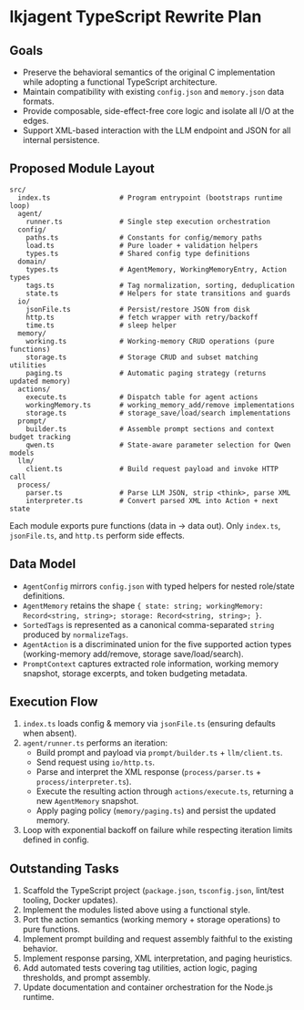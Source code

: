 # lkjagent TypeScript Rewrite Plan

## Goals
- Preserve the behavioral semantics of the original C implementation while adopting a functional TypeScript architecture.
- Maintain compatibility with existing `config.json` and `memory.json` data formats.
- Provide composable, side-effect-free core logic and isolate all I/O at the edges.
- Support XML-based interaction with the LLM endpoint and JSON for all internal persistence.

## Proposed Module Layout

```
src/
  index.ts                 # Program entrypoint (bootstraps runtime loop)
  agent/
    runner.ts              # Single step execution orchestration
  config/
    paths.ts               # Constants for config/memory paths
    load.ts                # Pure loader + validation helpers
    types.ts               # Shared config type definitions
  domain/
    types.ts               # AgentMemory, WorkingMemoryEntry, Action types
    tags.ts                # Tag normalization, sorting, deduplication
    state.ts               # Helpers for state transitions and guards
  io/
    jsonFile.ts            # Persist/restore JSON from disk
    http.ts                # fetch wrapper with retry/backoff
    time.ts                # sleep helper
  memory/
    working.ts             # Working-memory CRUD operations (pure functions)
    storage.ts             # Storage CRUD and subset matching utilities
    paging.ts              # Automatic paging strategy (returns updated memory)
  actions/
    execute.ts             # Dispatch table for agent actions
    workingMemory.ts       # working_memory_add/remove implementations
    storage.ts             # storage_save/load/search implementations
  prompt/
    builder.ts             # Assemble prompt sections and context budget tracking
    qwen.ts                # State-aware parameter selection for Qwen models
  llm/
    client.ts              # Build request payload and invoke HTTP call
  process/
    parser.ts              # Parse LLM JSON, strip <think>, parse XML
    interpreter.ts         # Convert parsed XML into Action + next state
```

Each module exports pure functions (data in → data out). Only `index.ts`, `jsonFile.ts`, and `http.ts` perform side effects.

## Data Model
- `AgentConfig` mirrors `config.json` with typed helpers for nested role/state definitions.
- `AgentMemory` retains the shape `{ state: string; workingMemory: Record<string, string>; storage: Record<string, string>; }`.
- `SortedTags` is represented as a canonical comma-separated `string` produced by `normalizeTags`.
- `AgentAction` is a discriminated union for the five supported action types (working-memory add/remove, storage save/load/search).
- `PromptContext` captures extracted role information, working memory snapshot, storage excerpts, and token budgeting metadata.

## Execution Flow
1. `index.ts` loads config & memory via `jsonFile.ts` (ensuring defaults when absent).
2. `agent/runner.ts` performs an iteration:
   - Build prompt and payload via `prompt/builder.ts` + `llm/client.ts`.
   - Send request using `io/http.ts`.
   - Parse and interpret the XML response (`process/parser.ts` + `process/interpreter.ts`).
   - Execute the resulting action through `actions/execute.ts`, returning a new `AgentMemory` snapshot.
   - Apply paging policy (`memory/paging.ts`) and persist the updated memory.
3. Loop with exponential backoff on failure while respecting iteration limits defined in config.

## Outstanding Tasks
1. Scaffold the TypeScript project (`package.json`, `tsconfig.json`, lint/test tooling, Docker updates).
2. Implement the modules listed above using a functional style.
3. Port the action semantics (working memory + storage operations) to pure functions.
4. Implement prompt building and request assembly faithful to the existing behavior.
5. Implement response parsing, XML interpretation, and paging heuristics.
6. Add automated tests covering tag utilities, action logic, paging thresholds, and prompt assembly.
7. Update documentation and container orchestration for the Node.js runtime.
```
